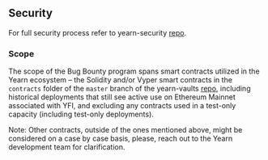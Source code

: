 ## Security

For full security process refer to yearn-security [repo](https://github.com/iearn-finance/yearn-security/blob/master/SECURITY.md).

### Scope

The scope of the Bug Bounty program spans smart contracts utilized in the Yearn ecosystem – the Solidity and/or Vyper smart contracts in the `contracts` folder of the `master` branch of the yearn-vaults [repo](https://github.com/iearn-finance/yearn-vaults), including historical deployments that still see active use on Ethereum Mainnet associated with YFI, and excluding any contracts used in a test-only capacity (including test-only deployments).

Note: Other contracts, outside of the ones mentioned above, might be considered on a case by case basis, please, reach out to the Yearn development team for clarification.
